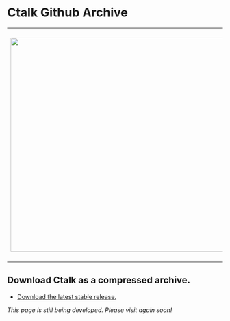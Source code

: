 # Ctalk Github Archive

<table>
<tr>
<td>
<img width="500px" src="https://a.fsdn.com/con/app/proj/ctalk/screenshots/analogclock_sample_2.jpg"/>
</td>
<td>
<img width="500px" src="https://sourceforge.net/p/ctalk/screenshot/filedialog_screenshot_800x600.jpg"/></tc>
<b>Ctalk's</b> developing widget set for X, using the <em>X11Pane</em> class and its subclasses.
</td>
</table>


## Download Ctalk as a compressed archive.
- [Download the latest stable release.](https://github.com/ctalk/ctalk/archive/release.zip)

*This page is still being developed. Please visit again soon!*
